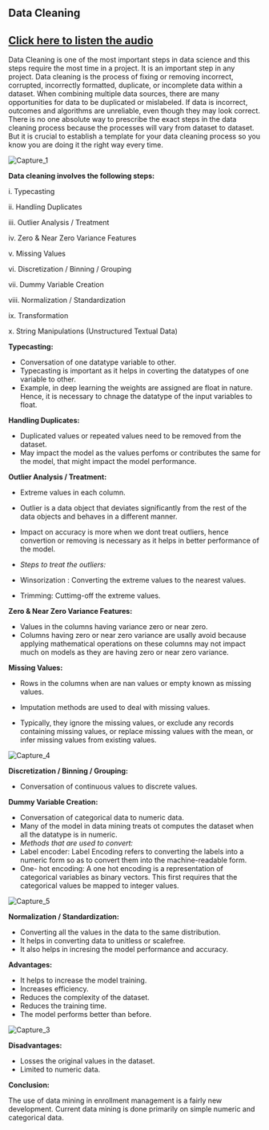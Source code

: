 ## Data Cleaning

## [Click here to listen the audio](https://drive.google.com/file/d/1AU-dJbzxF-lw9LUtLevEOpFcTQXrzXXN/view?usp=sharing)

Data Cleaning is one of the most important steps in data science and this steps require the most time in a project. It is an important step in any project.
Data cleaning is the process of fixing or removing incorrect, corrupted, incorrectly formatted, duplicate, or incomplete data within a dataset. When combining multiple data sources, there are many opportunities for data to be duplicated or mislabeled. If data is incorrect, outcomes and algorithms are unreliable, even though they may look correct. There is no one absolute way to prescribe the exact steps in the data cleaning process because the processes will vary from dataset to dataset. But it is crucial to establish a template for your data cleaning process so you know you are doing it the right way every time.

![Capture_1](https://user-images.githubusercontent.com/79050917/135221733-22e7bc76-fd19-4a5e-89eb-845dbf0cd053.PNG)


**Data cleaning involves the following steps:**

i. Typecasting

ii. Handling Duplicates

iii. Outlier Analysis / Treatment

iv. Zero & Near Zero Variance Features

v. Missing Values

vi. Discretization / Binning / Grouping

vii. Dummy Variable Creation

viii. Normalization / Standardization

ix. Transformation

x. String Manipulations (Unstructured Textual Data)

**Typecasting:**

- Conversation of one datatype variable to other.
- Typecasting is important as it helps in coverting the datatypes of one variable to other.
- Example, in deep learning the weights are assigned are float in nature. Hence, it is necessary to chnage the datatype of the input variables to float.

**Handling Duplicates:**

- Duplicated values or repeated values need to be removed from the dataset.
- May impact the model as the values perfoms or contributes the same  for the model, that might impact the model performance.

**Outlier Analysis / Treatment:**

- Extreme values in each column.
- Outlier is a data object that deviates significantly from the rest of the data objects and behaves in a different  manner.
- Impact on accuracy is more when we dont treat outliers, hence convertion or removing is necessary as it helps in better performance of the model.

- *Steps to treat the outliers:*

- Winsorization : Converting the extreme values to the nearest values.
- Trimming: Cuttimg-off the extreme values.

**Zero & Near Zero Variance Features:**

- Values in the columns having variance zero or near zero.
- Columns having zero or near zero variance are usally avoid because applying mathematical operations on these columns may not impact much on models as they are having zero or near zero variance.

**Missing Values:**

- Rows in the columns when are nan values or empty known as missing values.

- Imputation methods are used to deal with missing values.
- Typically, they ignore the missing values, or exclude any records containing missing values, or replace missing values with the mean, or infer missing values from existing values.

![Capture_4](https://user-images.githubusercontent.com/79050917/135221869-0acacd9d-a905-482c-94be-6e35a6e215ba.PNG)


**Discretization / Binning / Grouping:**
- Conversation of continuous values to discrete values.

**Dummy Variable Creation:**
- Conversation of categorical data to numeric data.
- Many of the model in data mining treats ot computes the dataset when all the datatype is in numeric.
- *Methods that are used to convert:*
- Label encoder: Label Encoding refers to converting the labels into a numeric form so as to convert them into the machine-readable form.
- One- hot encoding: A one hot encoding is a representation of categorical variables as binary vectors. This first requires that the categorical values be mapped to integer values.

![Capture_5](https://user-images.githubusercontent.com/79050917/135221929-7abdfa2f-eace-477a-8b56-cf828a0ead63.PNG)


**Normalization / Standardization:**
- Converting all the values in the data to the same distribution.
- It helps in converting data to unitless or scalefree.
- It also helps in incresing the model performance and accuracy.

**Advantages:**
- It helps to increase the model training.
- Increases efficiency.
- Reduces the complexity of the dataset.
- Reduces the training time.
- The model performs better than before.

![Capture_3](https://user-images.githubusercontent.com/79050917/135221829-4134efd2-fe86-4bcf-87a8-33305e01ea34.PNG)


**Disadvantages:**
- Losses the original values in the dataset.
- Limited to numeric data.

**Conclusion:**

The use of data mining in enrollment management is a fairly new development. Current data mining is done primarily on simple numeric and categorical data.
